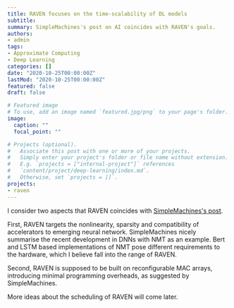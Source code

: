 ```yaml
---
title: RAVEN focuses on the time-scalability of DL models
subtitle: 
summary: SimpleMachines's post on AI coincides with RAVEN's goals.
authors:
- admin
tags: 
- Approximate Computing
- Deep Learning
categories: []
date: "2020-10-25T00:00:00Z"
lastMod: "2020-10-25T00:00:00Z"
featured: false
draft: false

# Featured image
# To use, add an image named `featured.jpg/png` to your page's folder. 
image:
  caption: ""
  focal_point: ""

# Projects (optional).
#   Associate this post with one or more of your projects.
#   Simply enter your project's folder or file name without extension.
#   E.g. `projects = ["internal-project"]` references 
#   `content/project/deep-learning/index.md`.
#   Otherwise, set `projects = []`.
projects: 
- raven
---
```


I consider two aspects that RAVEN coincides with [SimpleMachines's post](https://www.simplemachines.ai/ai%E2%80%99s-impact-hardware-why-chips-need-be-redesigned-keep-new-neural-networks).

First, RAVEN targets the nonlinearity, sparsity and compatibility of accelerators to emerging neural network.
SimpleMachines nicely summarise the recent development in DNNs with NMT as an example. Bert and LSTM based implementations of NMT pose different requirements to the hardware, which I believe fall into the range of RAVEN.

Second, RAVEN is supposed to be built on reconfigurable MAC arrays, introducing minimal programming overheads, as suggested by SimpleMachines.

More ideas about the scheduling of RAVEN will come later.